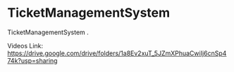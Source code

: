 # TicketManagementSystem
TicketManagementSystem
.

Videos Link: https://drive.google.com/drive/folders/1a8Ev2xuT_5JZmXPhuaCwiIj6cnSp474k?usp=sharing

